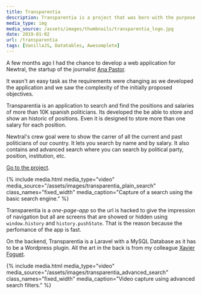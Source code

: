 ```yaml
---
title: Transparentia
description: Transparentia is a project that was born with the purpose of helping to answer questions that you usually ask about how many politicians are there in Spain, what are their salaries, etc.
media_type: img
media_source: /assets/images/thumbnails/transparentia_logo.jpg
date: 2019-01-02
url: /transparentia
tags: [VanillaJS, Datatables, Awesomplete]
---
```


A few months ago I had the chance to develop a web application for Newtral, the startup of the journalist [Ana Pastor](https://twitter.com/_anapastor_).

It wasn't an easy task as the requirements were changing as we developed the application and we saw the complexity of the initially proposed objectives.

Transparentia is an application to search and find the positions and salaries of more than 10K spanish politicians. Its developed the be able to store and show an historic of positions. Even it is designed to store more than one salary for each position.

Newtral's crew goal were to show the carrer of all the current and past politicians of our country. It lets you search by name and by salary. It also contains and advanced search where you can search by political party, position, institution, etc.

[Go to the project](https://newtral.es/transparentia/).

{% include media.html media_type="video"
media_source="/assets/images/transparentia_plain_search" class_names="fixed_width" media_caption="Capture of a search using the basic search engine." %}

Transparentia is a _one-page-app_ so the url is hacked to give the impression of navigation but all are screens that are showed or hidden using `window.history` and `history.pushState`. That is the reason because the perfomance of the app is fast.

On the backend, Transparentia is a Laravel with a MySQL Database as it has to be a Wordpress plugin. All the art in the back is from my colleague [Xavier Foguet](https://twitter.com/XavierFoguet).

{% include media.html media_type="video"
media_source="/assets/images/transparentia_advanced_search" class_names="fixed_width" media_caption="Video capture using advanced search filters." %}
